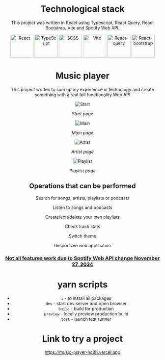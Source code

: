 <div align="center">

# Technological stack

This project was written in React using Typescript, React Query, React Bootstrap, Vite and Spotify Web API.

<img src="https://cdn.freebiesupply.com/logos/large/2x/react-1-logo-png-transparent.png" alt="React" width="75" height="75" style="object-fit: cover;">
<img src="https://static-00.iconduck.com/assets.00/typescript-icon-icon-1024x1024-vh3pfez8.png" alt="TypeScript" width="75" height="75" style="object-fit: cover;">
<img src="https://cdn-icons-png.flaticon.com/512/5968/5968358.png" alt="SCSS" width="75" height="75" style="object-fit: cover;">
<img src="https://upload.wikimedia.org/wikipedia/commons/f/f1/Vitejs-logo.svg" alt="Vite" width="75" height="75" style="object-fit: cover">
<img src="https://miro.medium.com/v2/resize:fit:1400/1*elhu-42TzQEdsFjKDbQhhA.png" alt="React-query" width="75" height="75" style="object-fit: cover;">
<img src="https://shapebootstrap.net/wp-content/uploads/2023/06/image-5.jpeg" alt="React-bootstrap" width="75" height="75" style="object-fit: cover;">

# Music player

This project written to sum up my experience in technology and create something with a real full functionality Web API

![Start](https://docs.google.com/uc?id=17l3_rWyvfFovY3CfCWMkgQdBpBC54R1K)

<i>Start page</i>

![Main](https://docs.google.com/uc?id=1-KxpfiZN9IK_kLAI6_AB96EjCJaqW9zN)

<i>Main page</i>

![Artist](https://docs.google.com/uc?id=1TH-kkRHbssfr9eKbNrVfoHoSJ2ujxWet)

<i>Artist page</i>

![Playlist](https://docs.google.com/uc?id=1EDJdSkYLejI9ckWu6UPrt7yztjyMnk3-)

<i>Playlist page</i>

## Operations that can be performed

<p>Search for songs, artists, playlists or podcasts</p>
<p>Listen to songs and podcasts</p>
<p>Create/edit/delete your own playlists</p>
<p>Check track stats</p>
<p>Switch theme</p>
<p>Responsive web application</p>

### <a href="https://developer.spotify.com/blog/2024-11-27-changes-to-the-web-api"> Not all features work due to Spotify Web API change November 27, 2024 </a>

# yarn scripts

- `i` - to install all packages
- `dev` - start dev server and open browser
- `build` - build for production
- `preview` - locally preview production build
- `test` - launch test runner

# Link to try a project

https://music-player-hc8h.vercel.app

</div>
